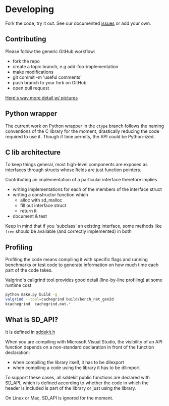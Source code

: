 # Developing

Fork the code, try it out. See our documented [issues](issues) or
add your own.

## Contributing

Please follow the generic GitHub workflow:

- fork the repo
- create a topic branch, e.g add-foo-implementation
- make modifications
- git commit -m 'useful comments'
- push branch to your fork on GitHub
- open pull request

[Here's way more detail w/ pictures](https://guides.github.com/introduction/flow/index.html)

## Python wrapper

The current work on Python wrapper in the `ctype` branch follows the naming conventions
of the C library for the moment, drastically reducing the code required to use it. Though
if time permits, the API could be Python-ized.

## C lib architecture

To keep things general, most high-level components are exposed as interfaces through
structs whose fields are just function pointers.

Contributing an implementation of a particular interface therefore implies

- writing implementations for each of the members of the interface struct
- writing a constructor function which
  - alloc with sd_malloc
  - fill out interface struct
  - return it
- document & test

Keep in mind that if you 'subclass' an existing interface, some methods like
`free` should be available (and correctly implemented) in both

## Profiling

Profiling the code means compiling it with specific flags and running benchmarks
or test code to generate information on how much time each part of the code takes.

Valgrind's callgrind tool provides good detail (line-by-line profiling) at some
runtime cost
```bash
python make.py build -g
valgrind --tool=cachegrind build/bench_net_gen2d
kcachegrind  cachegrind.out.*
```

## What is SD_API?

It is defined in [sddekit.h](https://github.com/maedoc/sddekit/blob/master/src/sddekit.h#L22)

When you are compiling with Microsoft Visual Studio, the visibility of an API function depends on a non-standard declaration in front of the function declaration:

- when compiling the library itself, it has to be dllexport
- when compiling a code using the library it has to be dllimport

To support these cases, all sddekit public functions are declared with SD_API,
which is defined according to whether the code in which the header is included
is part of the library or just using the library.

On Linux or Mac, SD_API is ignored for the moment.
